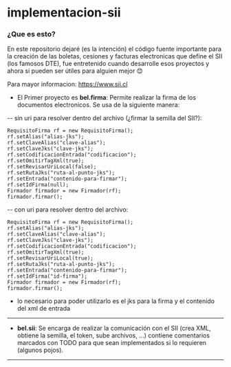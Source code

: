 # implementacion-sii
### ¿Que es esto?
En este repositorio dejaré (es la intención) el código fuente importante para la creación de las boletas, cesiones y facturas electronicas que define el SII (los famosos DTE), fue entretenido cuando desarrolle esos proyectos y ahora si pueden ser útiles para alguien mejor :blush:

Para mayor informacion: https://www.sii.cl

- El Primer proyecto es **bel.firma**: Permite realizar la firma de los documentos electronicos. Se usa de la siguiente manera:

-- sin uri para resolver dentro del archivo (¿firmar la semilla del SII?):
```
RequisitoFirma rf = new RequisitoFirma();
rf.setAlias("alias-jks");
rf.setClaveAlias("clave-alias");
rf.setClaveJks("clave-jks");
rf.setCodificacionEntrada("codificacion");
rf.setOmitirTagXml(true);
rf.setRevisarUriLocal(false);
rf.setRutaJks("ruta-al-punto-jks");
rf.setEntrada("contenido-para-firmar");
rf.setIdFirma(null);
Firmador firmador = new Firmador(rf);
firmador.firmar();
```
-- con uri para resolver dentro del archivo:
```
RequisitoFirma rf = new RequisitoFirma();
rf.setAlias("alias-jks");
rf.setClaveAlias("clave-alias");
rf.setClaveJks("clave-jks");
rf.setCodificacionEntrada("codificacion");
rf.setOmitirTagXml(true);
rf.setRevisarUriLocal(true);
rf.setRutaJks("ruta-al-punto-jks");
rf.setEntrada("contenido-para-firmar");
rf.setIdFirma("id-firma");
Firmador firmador = new Firmador(rf);
firmador.firmar();
```
- lo necesario para poder utilizarlo es el jks para la firma y el contenido del xml de entrada

***************

- **bel.sii**: Se encarga de realizar la comunicación con el SII (crea XML, obtiene la semilla, el token, sube archivos, ...) contiene comentarios marcados con TODO para que sean implementados si lo requieren (algunos pojos).

***************



